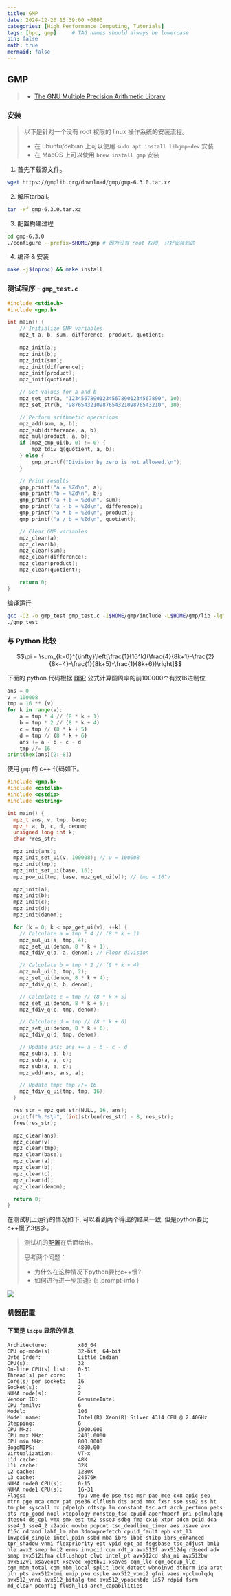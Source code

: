 ```yaml
---
title: GMP
date: 2024-12-26 15:39:00 +0800
categories: [High Performance Computing, Tutorials]
tags: [hpc, gmp]     # TAG names should always be lowercase
pin: false
math: true
mermaid: false
---
```


## GMP

> - [The GNU Multiple Precision Arithmetic Library](https://rocm.docs.amd.com/projects/HIP/en/latest/)

### 安装

> 以下是针对一个没有 root 权限的 linux 操作系统的安装流程。
> - 在 ubuntu/debian 上可以使用 `sudo apt install libgmp-dev` 安装
> - 在 MacOS 上可以使用 `brew install gmp` 安装
    
1. 首先下载源文件。
```sh
wget https://gmplib.org/download/gmp/gmp-6.3.0.tar.xz
```

2. 解压tarball。
```sh
tar -xf gmp-6.3.0.tar.xz
```

3. 配置构建过程
```sh
cd gmp-6.3.0
./configure --prefix=$HOME/gmp # 因为没有 root 权限, 只好安装到这
```

4. 编译 & 安装
```sh
make -j$(nproc) && make install
```

### 测试程序 - `gmp_test.c`

```c
#include <stdio.h>
#include <gmp.h>

int main() {
    // Initialize GMP variables
    mpz_t a, b, sum, difference, product, quotient;
    
    mpz_init(a);
    mpz_init(b);
    mpz_init(sum);
    mpz_init(difference);
    mpz_init(product);
    mpz_init(quotient);

    // Set values for a and b
    mpz_set_str(a, "123456789012345678901234567890", 10);
    mpz_set_str(b, "987654321098765432109876543210", 10);

    // Perform arithmetic operations
    mpz_add(sum, a, b);
    mpz_sub(difference, a, b);
    mpz_mul(product, a, b);
    if (mpz_cmp_ui(b, 0) != 0) {
        mpz_tdiv_q(quotient, a, b);
    } else {
        gmp_printf("Division by zero is not allowed.\n");
    }

    // Print results
    gmp_printf("a = %Zd\n", a);
    gmp_printf("b = %Zd\n", b);
    gmp_printf("a + b = %Zd\n", sum);
    gmp_printf("a - b = %Zd\n", difference);
    gmp_printf("a * b = %Zd\n", product);
    gmp_printf("a / b = %Zd\n", quotient);

    // Clear GMP variables
    mpz_clear(a);
    mpz_clear(b);
    mpz_clear(sum);
    mpz_clear(difference);
    mpz_clear(product);
    mpz_clear(quotient);

    return 0;
}
```

编译运行

```sh
gcc -O2 -o gmp_test gmp_test.c -I$HOME/gmp/include -L$HOME/gmp/lib -lgmp
./gmp_test
```

### 与 Python 比较

$$\pi = \sum_{k=0}^{\infty}\left[\frac{1}{16^k}(\frac{4}{8k+1}-\frac{2}{8k+4}-\frac{1}{8k+5}-\frac{1}{8k+6})\right]$$

下面的 python 代码根据 [BBP](https://en.wikipedia.org/wiki/Bailey%E2%80%93Borwein%E2%80%93Plouffe_formula) 公式计算圆周率的前100000个有效16进制位

```python
ans = 0
v = 100008
tmp = 16 ** (v)
for k in range(v):
    a = tmp * 4 // (8 * k + 1)
    b = tmp * 2 // (8 * k + 4)
    c = tmp // (8 * k + 5)
    d = tmp // (8 * k + 6)
    ans += a - b - c - d
    tmp //= 16
print(hex(ans)[2:-8])
```

使用 `gmp` 的 c++ 代码如下。

```cpp
#include <gmp.h>
#include <cstdlib>
#include <cstdio>
#include <cstring>

int main() {
  mpz_t ans, v, tmp, base;
  mpz_t a, b, c, d, denom;
  unsigned long int k;
  char *res_str;

  mpz_init(ans);
  mpz_init_set_ui(v, 100008); // v = 100008
  mpz_init(tmp);
  mpz_init_set_ui(base, 16);
  mpz_pow_ui(tmp, base, mpz_get_ui(v)); // tmp = 16^v

  mpz_init(a);
  mpz_init(b);
  mpz_init(c);
  mpz_init(d);
  mpz_init(denom);

  for (k = 0; k < mpz_get_ui(v); ++k) {
    // Calculate a = tmp * 4 // (8 * k + 1)
    mpz_mul_ui(a, tmp, 4);
    mpz_set_ui(denom, 8 * k + 1);
    mpz_fdiv_q(a, a, denom); // Floor division

    // Calculate b = tmp * 2 // (8 * k + 4)
    mpz_mul_ui(b, tmp, 2);
    mpz_set_ui(denom, 8 * k + 4);
    mpz_fdiv_q(b, b, denom);

    // Calculate c = tmp // (8 * k + 5)
    mpz_set_ui(denom, 8 * k + 5);
    mpz_fdiv_q(c, tmp, denom);

    // Calculate d = tmp // (8 * k + 6)
    mpz_set_ui(denom, 8 * k + 6);
    mpz_fdiv_q(d, tmp, denom);

    // Update ans: ans += a - b - c - d
    mpz_sub(a, a, b);
    mpz_sub(a, a, c);
    mpz_sub(a, a, d);
    mpz_add(ans, ans, a);

    // Update tmp: tmp //= 16
    mpz_fdiv_q_ui(tmp, tmp, 16);
  }

  res_str = mpz_get_str(NULL, 16, ans);
  printf("%.*s\n", (int)strlen(res_str) - 8, res_str);
  free(res_str);

  mpz_clear(ans);
  mpz_clear(v);
  mpz_clear(tmp);
  mpz_clear(base);
  mpz_clear(a);
  mpz_clear(b);
  mpz_clear(c);
  mpz_clear(d);
  mpz_clear(denom);

  return 0;
}
```

在测试机上运行的情况如下, 可以看到两个得出的结果一致, 但是python要比c++慢了3倍多。

> 测试机的[配置](#机器配置)在后面给出。
> 
> 思考两个问题：
> - 为什么在这种情况下python要比c++慢?
> - 如何进行进一步加速?
{: .prompt-info }

![](../../../assets/images/pi-1.png)

### 机器配置

#### 下面是 `lscpu` 显示的信息

```
Architecture:          x86_64
CPU op-mode(s):        32-bit, 64-bit
Byte Order:            Little Endian
CPU(s):                32
On-line CPU(s) list:   0-31
Thread(s) per core:    1
Core(s) per socket:    16
Socket(s):             2
NUMA node(s):          2
Vendor ID:             GenuineIntel
CPU family:            6
Model:                 106
Model name:            Intel(R) Xeon(R) Silver 4314 CPU @ 2.40GHz
Stepping:              6
CPU MHz:               1000.000
CPU max MHz:           2401.0000
CPU min MHz:           800.0000
BogoMIPS:              4800.00
Virtualization:        VT-x
L1d cache:             48K
L1i cache:             32K
L2 cache:              1280K
L3 cache:              24576K
NUMA node0 CPU(s):     0-15
NUMA node1 CPU(s):     16-31
Flags:                 fpu vme de pse tsc msr pae mce cx8 apic sep mtrr pge mca cmov pat pse36 clflush dts acpi mmx fxsr sse sse2 ss ht tm pbe syscall nx pdpe1gb rdtscp lm constant_tsc art arch_perfmon pebs bts rep_good nopl xtopology nonstop_tsc cpuid aperfmperf pni pclmulqdq dtes64 ds_cpl vmx smx est tm2 ssse3 sdbg fma cx16 xtpr pdcm pcid dca sse4_1 sse4_2 x2apic movbe popcnt tsc_deadline_timer aes xsave avx f16c rdrand lahf_lm abm 3dnowprefetch cpuid_fault epb cat_l3 invpcid_single intel_ppin ssbd mba ibrs ibpb stibp ibrs_enhanced tpr_shadow vnmi flexpriority ept vpid ept_ad fsgsbase tsc_adjust bmi1 hle avx2 smep bmi2 erms invpcid cqm rdt_a avx512f avx512dq rdseed adx smap avx512ifma clflushopt clwb intel_pt avx512cd sha_ni avx512bw avx512vl xsaveopt xsavec xgetbv1 xsaves cqm_llc cqm_occup_llc cqm_mbm_total cqm_mbm_local split_lock_detect wbnoinvd dtherm ida arat pln pts avx512vbmi umip pku ospke avx512_vbmi2 gfni vaes vpclmulqdq avx512_vnni avx512_bitalg tme avx512_vpopcntdq la57 rdpid fsrm md_clear pconfig flush_l1d arch_capabilities
```

